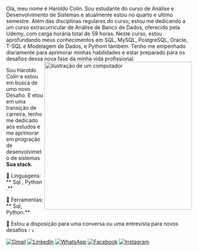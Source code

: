 Olá, meu nome é Haroldo Colin. Sou estudante do curso de Análise e Desenvolvimento de Sistemas e atualmente estou no quarto e ultimo semestre. Além das disciplinas regulares do curso, estou me dedicando a um curso extracurricular de Análise de Banco de Dados, oferecido pela Udemy, com carga horária total de 59 horas. Neste curso, estou aprofundando meus conhecimentos em SQL, MySQL, PostgreSQL, Oracle, T-SQL e Modelagem de Dados, e Pythom tambem.  Tenho me empenhado diariamente para aprimorar minhas habilidades e estar preparado para os desafios dessa nova fase da minha vida profissional.
<img src="https://raw.githubusercontent.com/MicaelliMedeiros/micaellimedeiros/master/image/computer-illustration.png" alt="ilustração de um computador" min-width="400px" max-width="400px" width="400px" align="right">

<p align="left"> 
  Sou Haroldo Colin e estou em busca de umo novo Desafio. E etou em uma transição de carreira, tenho me dedicado aos estudos  e me  aprimorar em progração de desenvolvimeto de sistemas <strong>Sua stack</strong>.<br>
  
</p>

<p align="left">
  🦄 Linguagens: ** Sql , Python .**
</p>

<p align="left">
  💼 Ferramentas: ** Sql, Python.**
</p>

<p align="left">
  💌  Estou a disposição para uma conversa ou uma  entrevista para novos desafios : ⤵️
</p>

<p align="left">
  <a href="#" title="Gmail">
  <img src="https://img.shields.io/badge/-Gmail-FF0000?style=flat-square&labelColor=FF0000&logo=gmail&logoColor=white&link=LINK-DO-SEU-GMAIL" alt="Gmail"/></a>
  <a href="#" title="LinkedIn">
  <img src="https://img.shields.io/badge/-Linkedin-0e76a8?style=flat-square&logo=Linkedin&logoColor=white&link=LINK-DO-SEU-LINKEDIN" alt="LinkedIn"/></a>
  <a href="#" title="WhatsApp">
  <img src="https://img.shields.io/badge/-WhatsApp-25d366?style=flat-square&labelColor=25d366&logo=whatsapp&logoColor=white&link=API-DO-SEU-WHATSAPP" alt="WhatsApp"/></a>
  <a href="#" title="Facebook">
  <img src="https://img.shields.io/badge/-Facebook-3b5998?style=flat-square&labelColor=3b5998&logo=facebook&logoColor=white&link=LINK-DO-SEU-FACEBOOK" alt="Facebook"/></a>
  <a href="#" title="Instagram">
  <img src="https://img.shields.io/badge/-Instagram-DF0174?style=flat-square&labelColor=DF0174&logo=instagram&logoColor=white&link=LINK-DO-SEU-INSTAGRAM" alt="Instagram"/></a>
</p>
